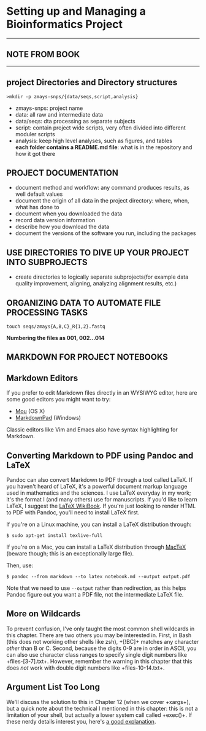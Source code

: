 # Setting up and Managing a Bioinformatics Project

<hr>

## **NOTE FROM BOOK**<br />

<hr>

## project Directories and Directory structures

    >mkdir -p zmays-snps/{data/seqs,script,analysis}      
- zmays-snps: project name<br>
- data: all raw and intermediate data<br>
- data/seqs: dta processing as separate subjects<br>
- script: contain project wide scripts, very often divided into different moduler scripts<br>
- analysis: keep high level analyses, such as figures, and tables<br>
**each folder contains a README.md file**: what is in the repository and how it got there<br>

## PROJECT DOCUMENTATION
- document method and workflow: any command produces results, as well default values<br>
- document the origin of all data in the project directory: where, when, what has done to<br>
- document when you downloaded the data<br>
- record data version information<br>
- describe how you download the data<br>
- document the versions of the software you run, including the packages<br>

## USE DIRECTORIES TO DIVE UP YOUR PROJECT INTO SUBPROJECTS
- create directories to logically separate subprojects(for example data quality improvement, aligning, analyzing alignment results, etc.)<br>
## ORGANIZING DATA TO AUTOMATE FILE PROCESSING TASKS
    touch seqs/zmays{A,B,C}_R{1,2}.fastq
**Numbering the files as 001, 002...014**<br>

## MARKDOWN FOR PROJECT NOTEBOOKS


## Markdown Editors

If you prefer to edit Markdown files directly in an WYSIWYG editor, here are
some good editors you might want to try:

 - [Mou](http://25.io/mou/) (OS X)
 - [MarkdownPad](http://markdownpad.com/) (Windows)

Classic editors like Vim and Emacs also have syntax highlighting for Markdown.

## Converting Markdown to PDF using Pandoc and LaTeX

Pandoc can also convert Markdown to PDF through a tool called LaTeX. If you
haven't heard of LaTeX, it's a powerful document markup language used in
mathematics and the sciences. I use LaTeX everyday in my work; it's the format
I (and many others) use for manuscripts. If you'd like to learn LaTeX, I
suggest the [LaTeX WikiBook](http://en.wikibooks.org/wiki/LaTeX). If you're
just looking to render HTML to PDF with Pandoc, you'll need to install LaTeX
first.

If you're on a Linux machine, you can install a LaTeX distribution through:

    $ sudo apt-get install texlive-full

If you're on a Mac, you can install a LaTeX distribution through
[MacTeX](https://tug.org/mactex/) (beware though; this is an exceptionally
large file).

Then, use:

    $ pandoc --from markdown --to latex notebook.md --output output.pdf

Note that we need to use `--output` rather than redirection, as this helps
Pandoc figure out you want a PDF file, not the intermediate LaTeX file.

## More on Wildcards

To prevent confusion, I've only taught the most common shell wildcards in this
chapter. There are two others you may be interested in. First, in Bash (this
does not working other shells like zsh), +[!BC]+ matches any character _other_
than B or C. Second, because the digits 0-9 are in order in ASCII, you can also
use character class ranges to specify single digit numbers like
+files-[3-7].txt+. However, remember the warning in this chapter that this does
_not_ work with double digit numbers like +files-10-14.txt+.

## Argument List Too Long

We'll discuss the solution to this in Chapter 12 (when we cover +xargs+), but a
quick note about the technical I mentioned in this chapter: this is not a
limitation of your shell, but actually a lower system call called +exec()+. If
these nerdy details interest you, here's [a good
explanation](http://stackoverflow.com/questions/4185017/maximum-number-of-bash-arguments-max-num-cp-arguments).

